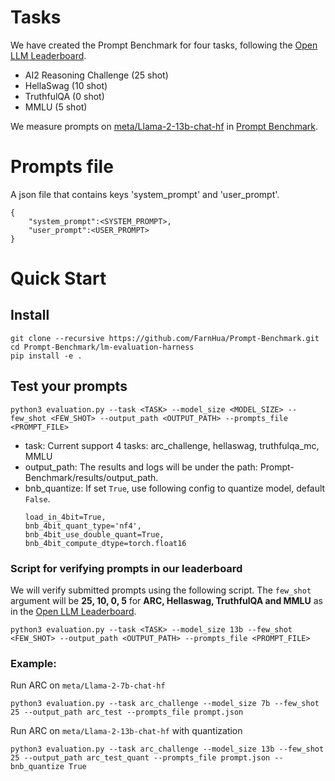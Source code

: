 # Tasks
We have created the Prompt Benchmark for four tasks, following the [Open LLM Leaderboard](https://huggingface.co/spaces/HuggingFaceH4/open_llm_leaderboard). 

* AI2 Reasoning Challenge (25 shot)
* HellaSwag (10 shot)
* TruthfulQA (0 shot)
* MMLU (5 shot)

We measure prompts on [meta/Llama-2-13b-chat-hf](https://huggingface.co/meta-llama/Llama-2-13b-chat-hf) in [Prompt Benchmark]().

# Prompts file
A json file that contains keys 'system_prompt' and 'user_prompt'.
```
{
    "system_prompt":<SYSTEM_PROMPT>,
    "user_prompt":<USER_PROMPT>
}
```

# Quick Start
## Install
```
git clone --recursive https://github.com/FarnHua/Prompt-Benchmark.git
cd Prompt-Benchmark/lm-evaluation-harness
pip install -e .
```
## Test your prompts
```
python3 evaluation.py --task <TASK> --model_size <MODEL_SIZE> --few_shot <FEW_SHOT> --output_path <OUTPUT_PATH> --prompts_file <PROMPT_FILE>
```
* task: Current support 4 tasks: arc_challenge, hellaswag, truthfulqa_mc, MMLU 
* output_path: The results and logs will be under the path: Prompt-Benchmark/results/output_path.
* bnb_quantize: If set ```True```, use following config to quantize model, default ```False```. 
    ```
    load_in_4bit=True,
    bnb_4bit_quant_type='nf4',
    bnb_4bit_use_double_quant=True,
    bnb_4bit_compute_dtype=torch.float16
    ```
### Script for verifying prompts in our leaderboard
We will verify submitted prompts using the following script. The ```few_shot``` argument will be **25, 10, 0, 5** for **ARC, Hellaswag, TruthfulQA and MMLU** as in the [Open LLM Leaderboard](https://huggingface.co/spaces/HuggingFaceH4/open_llm_leaderboard).
```
python3 evaluation.py --task <TASK> --model_size 13b --few_shot <FEW_SHOT> --output_path <OUTPUT_PATH> --prompts_file <PROMPT_FILE>
```
### Example: 
Run ARC on ```meta/Llama-2-7b-chat-hf```
```
python3 evaluation.py --task arc_challenge --model_size 7b --few_shot 25 --output_path arc_test --prompts_file prompt.json
```

Run ARC on ```meta/Llama-2-13b-chat-hf``` with quantization 
```
python3 evaluation.py --task arc_challenge --model_size 13b --few_shot 25 --output_path arc_test_quant --prompts_file prompt.json --bnb_quantize True
```
